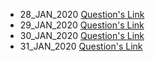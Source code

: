 - 28_JAN_2020 [Question's Link](https://www.codechef.com/problems/MUFFINS3)
- 29_JAN_2020 [Question's Link](https://www.hackerrank.com/challenges/append-and-delete/problem)
- 30_JAN_2020 [Question's Link](https://www.hackerearth.com/practice/algorithms/dynamic-programming/introduction-to-dynamic-programming-1/tutorial/)
- 31_JAN_2020 [Question's Link](https://www.codechef.com/problems/SAKTAN)
